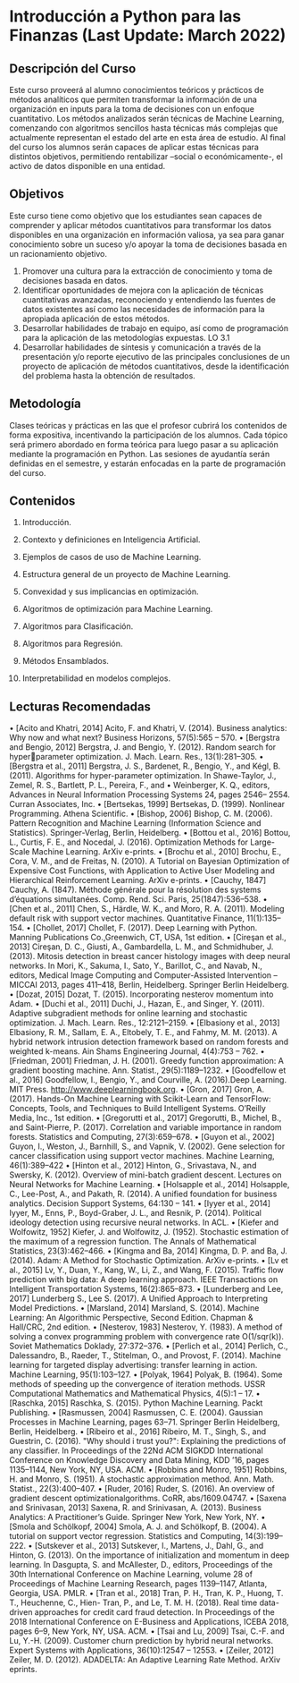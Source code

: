 # Introducción a Python para las Finanzas (Last Update: March 2022)

## Descripción del Curso

Este curso proveerá al alumno conocimientos teóricos y prácticos de métodos analíticos que permiten transformar la información de una organización en inputs para la toma de decisiones con un enfoque cuantitativo. Los métodos analizados serán técnicas de Machine Learning, comenzando con algoritmos sencillos hasta técnicas más complejas que actualmente representan el estado del arte en esta área de estudio. Al final del curso los alumnos serán capaces de aplicar estas técnicas para distintos objetivos, permitiendo rentabilizar –social o económicamente-, el activo de datos disponible en una entidad.

## Objetivos
Este curso tiene como objetivo que los estudiantes sean capaces de comprender y aplicar métodos cuantitativos para transformar los datos disponibles en una organización en información valiosa, ya sea para ganar conocimiento sobre un suceso y/o apoyar la toma de decisiones basada en un racionamiento objetivo.

1. Promover una cultura para la extracción de conocimiento y toma de decisiones basada en datos. 
2. Identificar oportunidades de mejora con la aplicación de técnicas cuantitativas avanzadas, reconociendo y entendiendo las fuentes de datos existentes así como las necesidades de información para la apropiada aplicación de estos métodos.
3. Desarrollar habilidades de trabajo en equipo, así como de programación para la aplicación de las metodologías expuestas. LO 3.1
4. Desarrollar habilidades de síntesis y comunicación a través de la presentación y/o reporte ejecutivo de las principales conclusiones de un proyecto de aplicación de métodos cuantitativos, desde la identificación del problema hasta la obtención de resultados.


## Metodología

Clases teóricas y prácticas en las que el profesor cubrirá los contenidos de forma expositiva, incentivando la participación de los alumnos. Cada tópico será primero abordado en forma teórica para luego pasar a su aplicación mediante la programación en Python. Las sesiones de ayudantía serán definidas en el semestre, y estarán enfocadas en la parte de programación del curso.

## Contenidos

1. Introducción.
   
2. Contexto y definiciones en Inteligencia Artificial.
    
3. Ejemplos de casos de uso de Machine Learning.

4. Estructura general de un proyecto de Machine Learning.

5. Convexidad y sus implicancias en optimización.

6. Algoritmos de optimización para Machine Learning.

7. Algoritmos para Clasificación.
 
8. Algoritmos para Regresión.

9. Métodos Ensamblados.

10. Interpretabilidad en modelos complejos.


## Lecturas Recomendadas

• [Acito and Khatri, 2014] Acito, F. and Khatri, V. (2014). Business analytics: Why now and what next? Business Horizons, 57(5):565 – 570.
• [Bergstra and Bengio, 2012] Bergstra, J. and Bengio, Y. (2012). Random search for hyperparameter optimization. J. Mach. Learn. Res., 13(1):281–305.
• [Bergstra et al., 2011] Bergstra, J. S., Bardenet, R., Bengio, Y., and Kégl, B. (2011). Algorithms for hyper-parameter optimization. In Shawe-Taylor, J., Zemel, R. S., Bartlett, P. L., Pereira, F., and
• Weinberger, K. Q., editors, Advances in Neural Information Processing Systems 24, pages 2546– 2554. Curran Associates, Inc.
• [Bertsekas, 1999] Bertsekas, D. (1999). Nonlinear Programming. Athena Scientific.
• [Bishop, 2006] Bishop, C. M. (2006). Pattern Recognition and Machine Learning (Information Science and Statistics). Springer-Verlag, Berlin, Heidelberg.
• [Bottou et al., 2016] Bottou, L., Curtis, F. E., and Nocedal, J. (2016). Optimization Methods for Large-Scale Machine Learning. ArXiv e-prints.
• [Brochu et al., 2010] Brochu, E., Cora, V. M., and de Freitas, N. (2010). A Tutorial on Bayesian Optimization of Expensive Cost Functions, with Application to Active User Modeling and Hierarchical Reinforcement Learning. ArXiv e-prints.
• [Cauchy, 1847] Cauchy, A. (1847). Méthode générale pour la résolution des systems d’équations  simultanées. Comp. Rend. Sci. Paris, 25(1847):536–538.
• [Chen et al., 2011] Chen, S., Härdle, W. K., and Moro, R. A. (2011). Modeling default risk with support vector machines. Quantitative Finance, 11(1):135– 154.
• [Chollet, 2017] Chollet, F. (2017). Deep Learning with Python. Manning Publications Co.,Greenwich, CT, USA, 1st edition.
• [Cireşan et al., 2013] Cireşan, D. C., Giusti, A., Gambardella, L. M., and Schmidhuber, J. (2013). Mitosis detection in breast cancer histology images with deep neural networks. In Mori, K., Sakuma, I., Sato, Y., Barillot, C., and Navab, N., editors, Medical Image Computing and Computer-Assisted Intervention – MICCAI 2013, pages 411–418, Berlin, Heidelberg. Springer Berlin Heidelberg.
• [Dozat, 2015] Dozat, T. (2015). Incorporating nesterov momentum into Adam.
• [Duchi et al., 2011] Duchi, J., Hazan, E., and Singer, Y. (2011). Adaptive subgradient methods for online learning and stochastic optimization. J. Mach. Learn. Res., 12:2121–2159.
• [Elbasiony et al., 2013] Elbasiony, R. M., Sallam, E. A., Eltobely, T. E., and Fahmy, M. M. (2013). A hybrid network intrusion detection framework based on random forests and weighted k-means. Ain Shams Engineering Journal, 4(4):753 – 762.
• [Friedman, 2001] Friedman, J. H. (2001). Greedy function approximation: A gradient boosting machine. Ann. Statist., 29(5):1189–1232.
• [Goodfellow et al., 2016] Goodfellow, I., Bengio, Y., and Courville, A. (2016).Deep Learning. MIT Press. http://www.deeplearningbook.org.
• [Gron, 2017] Gron, A. (2017). Hands-On Machine Learning with Scikit-Learn and TensorFlow: Concepts, Tools, and Techniques to Build Intelligent Systems. O’Reilly Media, Inc., 1st edition.
• [Gregorutti et al., 2017] Gregorutti, B., Michel, B., and Saint-Pierre, P. (2017). Correlation and variable importance in random forests. Statistics and Computing, 27(3):659–678.
• [Guyon et al., 2002] Guyon, I., Weston, J., Barnhill, S., and Vapnik, V. (2002). Gene selection for cancer classification using support vector machines. Machine Learning, 46(1):389–422
• [Hinton et al., 2012] Hinton, G., Srivastava, N., and Swersky, K. (2012). Overview of mini-batch gradient descent. Lectures on Neural Networks for Machine Learning.
• [Holsapple et al., 2014] Holsapple, C., Lee-Post, A., and Pakath, R. (2014). A unified foundation for business analytics. Decision Support Systems, 64:130 – 141.
• [Iyyer et al., 2014] Iyyer, M., Enns, P., Boyd-Graber, J. L., and Resnik, P. (2014). Political ideology detection using recursive neural networks. In ACL.
• [Kiefer and Wolfowitz, 1952] Kiefer, J. and Wolfowitz, J. (1952). Stochastic estimation of the maximum of a regression function. The Annals of Mathematical Statistics, 23(3):462–466.
• [Kingma and Ba, 2014] Kingma, D. P. and Ba, J. (2014). Adam: A Method for Stochastic Optimization. ArXiv e-prints.
• [Lv et al., 2015] Lv, Y., Duan, Y., Kang, W., Li, Z., and Wang, F. (2015). Traffic flow prediction with big data: A deep learning approach. IEEE Transactions on Intelligent Transportation Systems, 16(2):865–873.
• [Lunderberg and Lee, 2017] Lunderberg S., Lee S. (2017). A Unified Approach to Interpreting Model Predictions.
• [Marsland, 2014] Marsland, S. (2014). Machine Learning: An Algorithmic Perspective, Second Edition. Chapman & Hall/CRC, 2nd edition.
• [Nesterov, 1983] Nesterov, Y. (1983). A method of solving a convex programming problem with convergence rate O(1/sqr(k)). Soviet Mathematics Doklady, 27:372–376.
• [Perlich et al., 2014] Perlich, C., Dalessandro, B., Raeder, T., Stitelman, O., and Provost, F. (2014). Machine learning for targeted display advertising: transfer learning in action. Machine Learning, 95(1):103–127.
• [Polyak, 1964] Polyak, B. (1964). Some methods of speeding up the convergence of iteration methods. USSR Computational Mathematics and Mathematical Physics, 4(5):1 – 17.
• [Raschka, 2015] Raschka, S. (2015). Python Machine Learning. Packt Publishing.
• [Rasmussen, 2004] Rasmussen, C. E. (2004). Gaussian Processes in Machine Learning, pages 63–71. Springer Berlin Heidelberg, Berlin, Heidelberg.
• [Ribeiro et al., 2016] Ribeiro, M. T., Singh, S., and Guestrin, C. (2016). "Why should i trust you?": Explaining the predictions of any classifier. In Proceedings of the 22Nd ACM SIGKDD International Conference on Knowledge Discovery and Data Mining, KDD ’16, pages 1135–1144, New York, NY, USA. ACM.
• [Robbins and Monro, 1951] Robbins, H. and Monro, S. (1951). A stochastic approximation method. Ann. Math. Statist., 22(3):400–407.
• [Ruder, 2016] Ruder, S. (2016). An overview of gradient descent optimizationalgorithms. CoRR, abs/1609.04747.
• [Saxena and Srinivasan, 2013] Saxena, R. and Srinivasan, A. (2013). Business Analytics: A Practitioner’s Guide. Springer New York, New York, NY.
• [Smola and Schölkopf, 2004] Smola, A. J. and Schölkopf, B. (2004). A tutorial on support vector regression. Statistics and Computing, 14(3):199–222.
• [Sutskever et al., 2013] Sutskever, I., Martens, J., Dahl, G., and Hinton, G. (2013). On the importance of initialization and momentum in deep learning. In Dasgupta, S. and McAllester, D., editors, Proceedings of the 30th International Conference on Machine Learning, volume 28 of Proceedings of Machine Learning Research, pages 1139–1147, Atlanta, Georgia, USA. PMLR.
• [Tran et al., 2018] Tran, P. H., Tran, K. P., Huong, T. T., Heuchenne, C., Hien- Tran, P., and Le, T. M. H. (2018). Real time data-driven approaches for credit card fraud detection. In Proceedings of the 2018 International Conference on E-Business and Applications, ICEBA 2018, pages 6–9, New York, NY, USA. ACM.
• [Tsai and Lu, 2009] Tsai, C.-F. and Lu, Y.-H. (2009). Customer churn prediction by hybrid neural networks. Expert Systems with Applications, 36(10):12547 – 12553.
• [Zeiler, 2012] Zeiler, M. D. (2012). ADADELTA: An Adaptive Learning Rate Method. ArXiv eprints.
